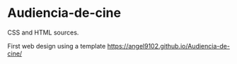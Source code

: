 # Audiencia-de-cine
CSS and HTML sources.

First web design using a template https://angel9102.github.io/Audiencia-de-cine/
